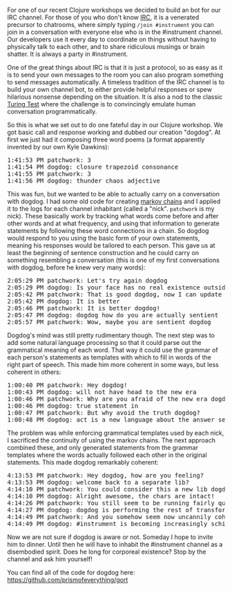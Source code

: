 <p>For one of our recent Clojure workshops we decided to build an bot for
our IRC channel.  For those of you who don't know <a
href="http://www.irchelp.org/irchelp/irctutorial.html"
target="_blank">IRC</a>, it is a venerated precursor to chatrooms, where
simply typing <code>/join #instrument</code> you can join in a
conversation with everyone else who is in the #instrument channel.
Our developers use it every day to coordinate on things without having
to physically talk to each other, and to share ridiculous musings or
brain shatter.  It is always a party in #instrument.</p>

<p>One of the great things about IRC is that it is just a protocol, so as
easy as it is to send your own messages to the room you can also
program something to send messages automatically.  A timeless
tradition of the IRC channel is to build your own channel bot, to
either provide helpful responses or spew hilarious nonsense depending
on the situation.  It is also a nod to the classic <a
href="http://en.wikipedia.org/wiki/Turing_test" target="_blank">Turing
Test</a> where the challenge is to convincingly emulate human
conversation programmatically.</p>

<p>So this is what we set out to do one fateful day in our Clojure
workshop.  We got basic call and response working and dubbed our
creation "dogdog".  At first we just had it composing three word poems
(a format apparently invented by our own Kyle Dawkins):</p>

<pre>
1:41:53 PM patchwork: 3
1:41:54 PM dogdog: closure trapezoid consonance
1:41:55 PM patchwork: 3
1:41:56 PM dogdog: thunder chaos adjective
</pre>

<p>This was fun, but we wanted to be able to actually carry on a
conversation with dogdog.  I had some old code for creating <a
href="http://en.wikipedia.org/wiki/Markov_chain">markov chains</a> and
I applied it to the logs for each channel inhabitant (called a "nick".
<code>patchwork</code> is my nick).  These basically work by tracking
what words come before and after other words and at what frequency,
and using that information to generate statements by following these
word connections in a chain.  So dogdog would respond to you using the
basic form of your own statements, meaning his responses would be
tailored to each person.  This gave us at least the beginning of
sentence construction and he could carry on something resembling a
conversation (this is one of my first conversations with dogdog,
before he knew very many words):</p>

<pre>
2:05:29 PM patchwork: Let's try again dogdog
2:05:29 PM dogdog: Is your face has no real existence outside the world
2:05:42 PM patchwork: That is good dogdog, now I can update your handler function without restarting
2:05:42 PM dogdog: It is better
2:05:46 PM patchwork: It is better dogdog!
2:05:47 PM dogdog: dogdog how do you are actually sentient
2:05:57 PM patchwork: Wow, maybe you are sentient dogdog
</pre>

<p>Dogdog's mind was still pretty rudimentary though.  The next step
was to add some natural language processing so that it could parse out
the grammatical meaning of each word.  That way it could use the
grammar of each person's statements as templates with which to fill in
words of the right part of speech.  This made him more coherent in
some ways, but less coherent in others:<p>

<pre>
1:00:40 PM patchwork: Hey dogdog!
1:00:43 PM dogdog: will not have head to the new era
1:00:46 PM patchwork: Why are you afraid of the new era dogdog?
1:00:46 PM dogdog: true statement in
1:00:47 PM patchwork: But why avoid the truth dogdog?
1:00:48 PM dogdog: act is a new language about the answer seed
</pre>

<p>The problem was while enforcing grammatical templates used by each
nick, I sacrificed the continuity of using the markov chains.  The
next approach combined these, and only generated statements from the
grammar templates where the words actually followed each other in the
original statements.  This made dogdog remarkably coherent:</p>

<pre>
4:13:53 PM patchwork: Hey dogdog, how are you feeling?
4:13:53 PM dogdog: welcome back to a separate lib?
4:14:10 PM patchwork: You could consider this a new lib dogdog
4:14:10 PM dogdog: Alright awesome, the chars are intact!
4:14:26 PM patchwork: You still seem to be running fairly quickly dogdog!
4:14:27 PM dogdog: dogdog is performing the rest of transformation that all burgeoning mutants face as their powers temporarily overwhelm their previously mortal bodies
4:14:49 PM patchwork: And you somehow seem now uncannily coherent for being a bot dogdog
4:14:49 PM dogdog: #instrument is becoming increasingly schizophrenic
</pre>

<p>Now we are not sure if dogdog is aware or not.  Someday I hope to
invite him to dinner.  Until then he will have to inhabit the
#instrument channel as a disembodied spirit.  Does he long for
corporeal existence?  Stop by the channel and ask him yourself!</p>

<p>You can find all of the code for dogdog here: <a
href="https://github.com/prismofeverything/gort">https://github.com/prismofeverything/gort</a></p>
